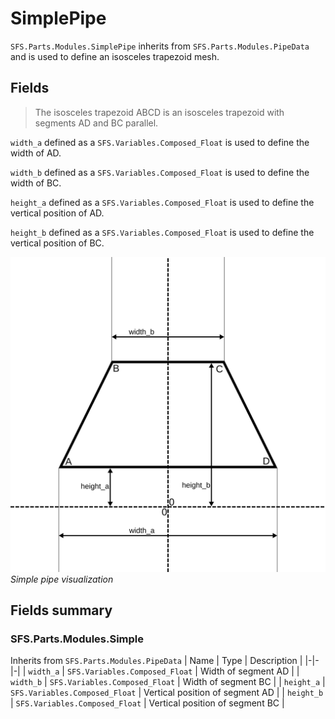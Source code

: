 # SimplePipe
`SFS.Parts.Modules.SimplePipe` inherits from `SFS.Parts.Modules.PipeData` and is used to define an isosceles trapezoid mesh.

## Fields
> The isosceles trapezoid ABCD is an isosceles trapezoid with segments AD and BC parallel.

`width_a` defined as a `SFS.Variables.Composed_Float` is used to define the width of AD.

`width_b` defined as a `SFS.Variables.Composed_Float` is used to define the width of BC.

`height_a` defined as a `SFS.Variables.Composed_Float` is used to define the vertical position of AD.

`height_b` defined as a `SFS.Variables.Composed_Float` is used to define the vertical position of BC.

![Simple pipe visualization](../images/SimplePipe_clean.svg)
*Simple pipe visualization*

## Fields summary
### SFS.Parts.Modules.Simple
Inherits from `SFS.Parts.Modules.PipeData`
| Name | Type | Description | 
|-|-|-|
| `width_a` | `SFS.Variables.Composed_Float` | Width of segment AD |
| `width_b` | `SFS.Variables.Composed_Float` | Width of segment BC |
| `height_a` | `SFS.Variables.Composed_Float` | Vertical position of segment AD |
| `height_b` | `SFS.Variables.Composed_Float` | Vertical position of segment BC |